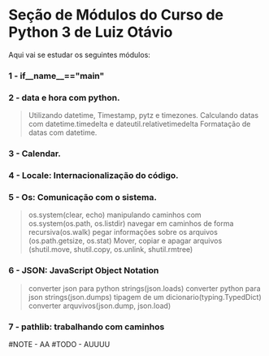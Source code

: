 # Seção de Módulos do Curso de Python 3 de Luiz Otávio
Aqui vai se estudar os seguintes módulos:

### 1 - if__name__=="__main__"

### 2 - data e hora com python.
> Utilizando datetime, Timestamp, pytz e timezones.
> Calculando datas com datetime.timedelta e dateutil.relativetimedelta 
> Formatação de datas com datetime.

### 3 - Calendar.

### 4 - Locale: Internacionalização do código.

### 5 - Os: Comunicação com o sistema.
> os.system(clear, echo)
> manipulando caminhos com os.system(os.path, os.listdir)
> navegar em caminhos de forma recursiva(os.walk)
> pegar informações sobre os arquivos (os.path.getsize, os.stat)
> Mover, copiar e apagar arquivos (shutil.move, shutil.copy, os.unlink, shutil.rmtree)


### 6 - JSON: JavaScript Object Notation
> converter json para python strings(json.loads)
> converter python para json strings(json.dumps)
> tipagem de um dicionario(typing.TypedDict)
> converter arquvivos(json.dump, json.load)

### 7 - pathlib: trabalhando com caminhos

#NOTE - AA
#TODO - AUUUU